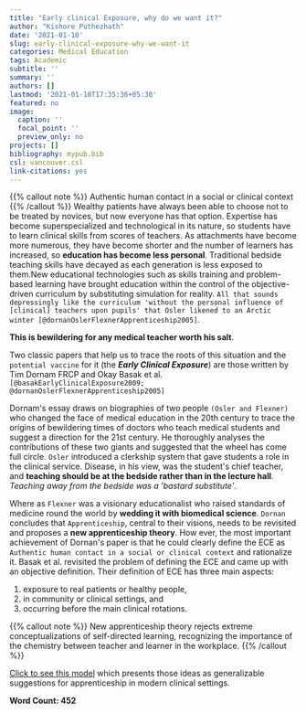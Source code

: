 ```yaml
---
title: "Early clinical Exposure, why do we want it?"
author: "Kishore Puthezhath"
date: '2021-01-10'
slug: early-clinical-exposure-why-we-want-it
categories: Medical Education
tags: Academic
subtitle: ''
summary: ''
authors: []
lastmod: '2021-01-10T17:35:36+05:30'
featured: no
image:
  caption: ''
  focal_point: ''
  preview_only: no
projects: []
bibliography: mypub.bib
csl: vancouver.csl
link-citations: yes
---
```

{{% callout note %}}
Authentic human contact in a social or clinical context 
{{% /callout %}}
Wealthy patients have always been able to choose not to be treated by novices, but now everyone has that option. Expertise has become superspecialized and technological in its nature, so students have to learn clinical skills from scores of teachers. As attachments have become more numerous, they have become shorter and the number of learners has increased, so **education has become less personal**. Traditional bedside teaching skills have decayed as each generation is less exposed to them.New educational technologies such as skills training and problem-based learning have brought education within the control of the objective-driven curriculum by substituting simulation for reality. `All that sounds depressingly like the curriculum 'without the personal influence of [clinical] teachers upon pupils' that Osler likened to an Arctic winter [@dornanOslerFlexnerApprenticeship2005]`.



**This is  bewildering for any medical teacher worth his salt**.

Two classic papers that help us to trace the roots of this situation and the `potential vaccine` for it (the ***Early Clinical Exposure***) are those written by Tim Dornam FRCP and Okay Basak et al. `[@basakEarlyClinicalExposure2009; @dornanOslerFlexnerApprenticeship2005]`

Dornam's essay draws on biographies of two people `(Osler and Flexner)` who changed the face of medical education in the 20th century to trace the origins of bewildering times of doctors who teach medical students and suggest a direction for the 21st century. He thoroughly analyses the contributions of these two giants and suggested that the wheel has come full circle. `Osler` introduced a clerkship system that gave students a role in the clinical service. Disease, in his view, was the student's chief teacher, and **teaching should be at the bedside rather than in the lecture hall**.  *Teaching away from the bedside was a 'bastard substitute'*. 

Where as `Flexner` was a visionary educationalist who raised standards of medicine round the world by **wedding it with biomedical science**. `Dornan` concludes that `Apprenticeship`, central to their visions, needs to be revisited and proposes a **new apprenticeship theory**. How ever, the most important achievement of Dornan's paper is that he could clearly define the ECE as `Authentic human contact in a social or clinical context` and rationalize it.
Basak et al. revisited the problem of defining the ECE and came up with an objective definition. Their definition of ECE has three main aspects: 
1. exposure to real patients or healthy people, 
2. in community or clinical settings, and 
3. occurring before the main clinical rotations.

{{% callout note %}}
New apprenticeship theory rejects extreme conceptualizations of self-directed learning, recognizing the importance of the chemistry between teacher and learner in the workplace.
{{% /callout %}}

[Click to see this model](https://www.ncbi.nlm.nih.gov/pmc/articles/PMC1079407/table/tbl1/?report=objectonly) which presents those ideas as generalizable suggestions for apprenticeship in modern clinical settings.

**Word Count: 452**
